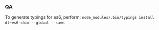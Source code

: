 ### QA

To generate typings for es6, perform:
`node_modules/.bin/typings install dt~es6-shim --global --save`.